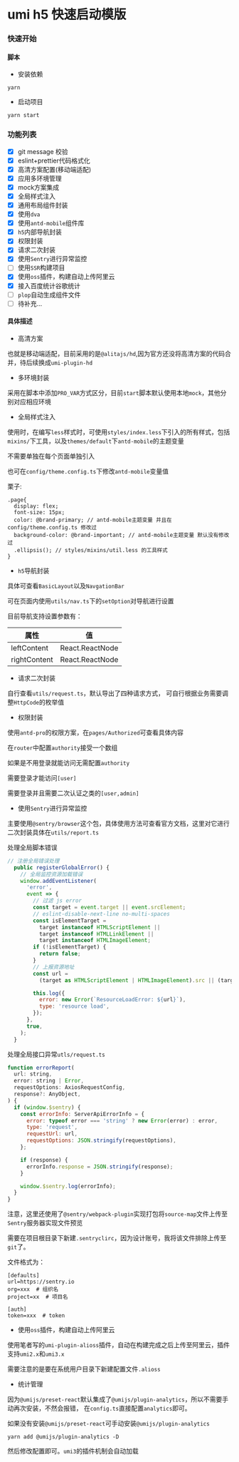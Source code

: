 # umi h5 快速启动模版

### 快速开始

#### 脚本
- 安装依赖
```
yarn 
```
- 启动项目
```
yarn start
```

### 功能列表
- [x] git message 校验
- [x] eslint+prettier代码格式化
- [x] 高清方案配置(移动端适配)
- [x] 应用多环境管理
- [x] mock方案集成
- [x] 全局样式注入
- [x] 通用布局组件封装 
- [x] 使用`dva`
- [x] 使用`antd-mobile`组件库
- [x] `h5`内部导航封装
- [x] 权限封装
- [x] 请求二次封装
- [x] 使用`Sentry`进行异常监控
- [ ] 使用`SSR`构建项目 
- [x] 使用`oss`插件，构建自动上传阿里云
- [x] 接入百度统计谷歌统计
- [ ] `plop`自动生成组件文件
- [ ] 待补充...

#### 具体描述

- 高清方案

也就是移动端适配，目前采用的是`@alitajs/hd`,因为官方还没将高清方案的代码合并，待后续换成`umi-plugin-hd`

- 多环境封装

采用在脚本中添加`PRO_VAR`方式区分，目前`start`脚本默认使用本地`mock`，其他分别对应相应环境

- 全局样式注入

使用时，在编写`less`样式时，可使用`styles/index.less`下引入的所有样式，包括`mixins/`下工具，以及`themes/default`下`antd-mobile`的主题变量

不需要单独在每个页面单独引入

也可在`config/theme.config.ts`下修改`antd-mobile`变量值

栗子:
```less
.page{
  display: flex;
  font-size: 15px;
  color: @brand-primary; // antd-mobile主题变量 并且在config/theme.config.ts 修改过
  background-color: @brand-important; // antd-mobile主题变量 默认没有修改过
  .ellipsis(); // styles/mixins/util.less 的工具样式
}
```

- `h5`导航封装

具体可查看`BasicLayout`以及`NavgationBar`

可在页面内使用`utils/nav.ts`下的`setOption`对导航进行设置

目前导航支持设置参数有：

|  属性   | 值  |
|  ----  | ----  |
| leftContent  | React.ReactNode |
| rightContent | React.ReactNode |

- 请求二次封装

自行查看`utils/request.ts`，默认导出了四种请求方式，
可自行根据业务需要调整`HttpCode`的枚举值

- 权限封装 

使用`antd-pro`的权限方案，在`pages/Authorized`可查看具体内容

在`router`中配置`authority`接受一个数组

如果是不用登录就能访问无需配置`authority`

需要登录才能访问`[user]`

需要登录并且需要二次认证之类的`[user,admin]`

- 使用`Sentry`进行异常监控

主要使用`@sentry/browser`这个包，具体使用方法可查看官方文档，这里对它进行二次封装具体在`utils/report.ts`

处理全局脚本错误
```javascript
// 注册全局错误处理
  public registerGlobalError() {
    // 全局监控资源加载错误
    window.addEventListener(
      'error',
      event => {
        // 过滤 js error
        const target = event.target || event.srcElement;
        // eslint-disable-next-line no-multi-spaces
        const isElementTarget =
          target instanceof HTMLScriptElement ||
          target instanceof HTMLLinkElement ||
          target instanceof HTMLImageElement;
        if (!isElementTarget) {
          return false;
        }
        // 上报资源地址
        const url =
          (target as HTMLScriptElement | HTMLImageElement).src || (target as HTMLLinkElement).href;

        this.log({
          error: new Error(`ResourceLoadError: ${url}`),
          type: 'resource load',
        });
      },
      true,
    );
  }
```

处理全局接口异常`utls/request.ts`
```javascript
function errorReport(
  url: string,
  error: string | Error,
  requestOptions: AxiosRequestConfig,
  response?: AnyObject,
) {
  if (window.$sentry) {
    const errorInfo: ServerApiErrorInfo = {
      error: typeof error === 'string' ? new Error(error) : error,
      type: 'request',
      requestUrl: url,
      requestOptions: JSON.stringify(requestOptions),
    };

    if (response) {
      errorInfo.response = JSON.stringify(response);
    }

    window.$sentry.log(errorInfo);
  }
}
```

注意，这里还使用了`@sentry/webpack-plugin`实现打包将`source-map`文件上传至`Sentry`服务器实现文件预览

需要在项目根目录下新建`.sentryclirc`，因为设计账号，我将该文件排除上传至`git`了。

文件格式为：
```
[defaults]
url=https://sentry.io
org=xxx  # 组织名
project=xx  # 项目名

[auth]
token=xxx  # token
```

- 使用`oss`插件，构建自动上传阿里云

使用笔者写的`umi-plugin-alioss`插件，自动在构建完成之后上传至阿里云，插件支持`umi2.x`和`umi3.x`

需要注意的是要在系统用户目录下新建配置文件`.alioss`

- 统计管理

因为`@umijs/preset-react`默认集成了`@umijs/plugin-analytics`，所以不需要手动再次安装，不然会报错，
在`config.ts`直接配置`analytics`即可。

如果没有安装`@umijs/preset-react`可手动安装`@umijs/plugin-analytics`
```
yarn add @umijs/plugin-analytics -D
```
然后修改配置即可。`umi3`的插件机制会自动加载